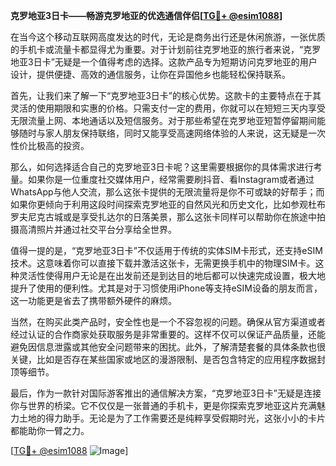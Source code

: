 **克罗地亚3日卡——畅游克罗地亚的优选通信伴侣[[TG💪+ @esim1088](https://t.me/s/esim1088)]**

在当今这个移动互联网高度发达的时代，无论是商务出行还是休闲旅游，一张优质的手机卡或流量卡都显得尤为重要。对于计划前往克罗地亚的旅行者来说，“克罗地亚3日卡”无疑是一个值得考虑的选择。这款产品专为短期访问克罗地亚的用户设计，提供便捷、高效的通信服务，让你在异国他乡也能轻松保持联系。

首先，让我们来了解一下“克罗地亚3日卡”的核心优势。这款卡的主要特点在于其灵活的使用期限和实惠的价格。只需支付一定的费用，你就可以在短短三天内享受无限流量上网、本地通话以及短信服务。对于那些希望在克罗地亚短暂停留期间能够随时与家人朋友保持联络，同时又能享受高速网络体验的人来说，这无疑是一次性价比极高的投资。

那么，如何选择适合自己的克罗地亚3日卡呢？这里需要根据你的具体需求进行考量。如果你是一位重度社交媒体用户，经常需要刷抖音、看Instagram或者通过WhatsApp与他人交流，那么这张卡提供的无限流量将是你不可或缺的好帮手；而如果你更倾向于利用这段时间探索克罗地亚的自然风光和历史文化，比如参观杜布罗夫尼克古城或是享受扎达尔的日落美景，那么这张卡同样可以帮助你在旅途中拍摄高清照片并通过社交平台分享给全世界。

值得一提的是，“克罗地亚3日卡”不仅适用于传统的实体SIM卡形式，还支持eSIM技术。这意味着你可以直接下载并激活这张卡，无需更换手机中的物理SIM卡。这种灵活性使得用户无论是在出发前还是到达目的地后都可以快速完成设置，极大地提升了使用的便利性。尤其是对于习惯使用iPhone等支持eSIM设备的朋友而言，这一功能更是省去了携带额外硬件的麻烦。

当然，在购买此类产品时，安全性也是一个不容忽视的问题。确保从官方渠道或者经过认证的合作商家处获取服务是非常重要的。这样不仅可以保证产品质量，还能避免因信息泄露或其他安全问题带来的困扰。此外，了解清楚套餐的具体条款也很关键，比如是否存在某些国家或地区的漫游限制、是否包含特定的应用程序数据封顶等细节。

最后，作为一款针对国际游客推出的通信解决方案，“克罗地亚3日卡”无疑是连接你与世界的桥梁。它不仅仅是一张普通的手机卡，更是你探索克罗地亚这片充满魅力土地的得力助手。无论是为了工作需要还是纯粹享受假期时光，这张小小的卡片都能助你一臂之力。

[[TG💪+ @esim1088](https://t.me/s/esim1088) ![Image](https://i.postimg.cc/4NQfJmqS/Snipaste-2025-05-13-00-14-12.png)]
